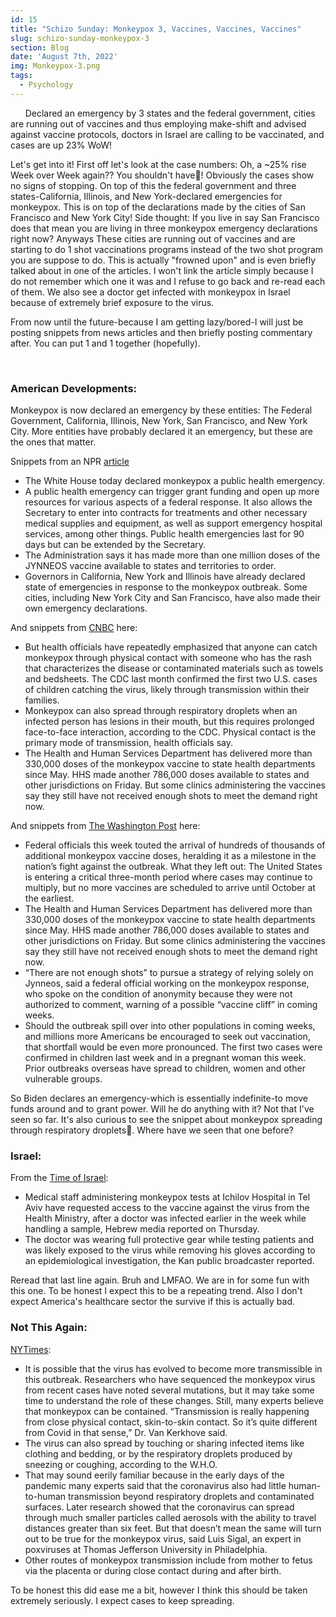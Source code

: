 ```yaml
---
id: 15
title: "Schizo Sunday: Monkeypox 3, Vaccines, Vaccines, Vaccines"
slug: schizo-sunday-monkeypox-3
section: Blog
date: 'August 7th, 2022'
img: Monkeypox-3.png
tags:
  - Psychology
---
```

<!-- cases: https://ourworldindata.org/monkeypox Cases up 23% week over week: 28,735/23,256-->

<p>&nbsp;&nbsp;&nbsp;&nbsp;&nbsp;&nbsp;Declared an emergency by 3 states and the federal government, cities are running out of vaccines and thus employing make-shift and advised against vaccine protocols, doctors in Israel are calling to be vaccinated, and cases are up 23% WoW!</p>

<!--more-->

Let's get into it! First off let's look at the case numbers: Oh, a ~25% rise Week over Week again?? You shouldn't have🥰! Obviously the cases show no signs of stopping. On top of this the federal government and three states-California, Illinois, and New York-declared emergencies for monkeypox. This is on top of the declarations made by the cities of San Francisco and New York City! Side thought: If you live in say San Francisco does that mean you are living in three monkeypox emergency declarations right now? Anyways These cities are running out of vaccines and are starting to do 1 shot vaccinations programs instead of the two shot program you are suppose to do. This is actually "frowned upon" and is even briefly talked about in one of the articles. I won't link the article simply because I do not remember which one it was and I refuse to go back and re-read each of them. We also see a doctor get infected with monkeypox in Israel because of extremely brief exposure to the virus. 

From now until the future-because I am getting lazy/bored-I will just be posting snippets from news articles and then briefly posting commentary after. You can put 1 and 1 together (hopefully).

<br>

### American Developments:

Monkeypox is now declared an emergency by these entities: The Federal Government, California, Illinois, New York, San Francisco, and New York City. More entities have probably declared it an emergency, but these are the ones that matter. 

Snippets from an NPR [article](https://www.npr.org/sections/health-shots/2022/08/04/1115676160/white-house-declares-monkeypox-a-public-health-emergency)

- The White House today declared monkeypox a public health emergency.
- A public health emergency can trigger grant funding and open up more resources for various aspects of a federal response. It also allows the Secretary to enter into contracts for treatments and other necessary medical supplies and equipment, as well as support emergency hospital services, among other things. Public health emergencies last for 90 days but can be extended by the Secretary.
- The Administration says it has made more than one million doses of the JYNNEOS vaccine available to states and territories to order.
- Governors in California, New York and Illinois have already declared state of emergencies in response to the monkeypox outbreak. Some cities, including New York City and San Francisco, have also made their own emergency declarations.

And snippets from [CNBC](https://www.cnbc.com/2022/08/01/california-declares-a-state-of-emergency-over-monkeypox-outbreak.html) here: 

- But health officials have repeatedly emphasized that anyone can catch monkeypox through physical contact with someone who has the rash that characterizes the disease or contaminated materials such as towels and bedsheets. The CDC last month confirmed the first two U.S. cases of children catching the virus, likely through transmission within their families.
- Monkeypox can also spread through respiratory droplets when an infected person has lesions in their mouth, but this requires prolonged face-to-face interaction, according to the CDC. Physical contact is the primary mode of transmission, health officials say.
- The Health and Human Services Department has delivered more than 330,000 doses of the monkeypox vaccine to state health departments since May. HHS made another 786,000 doses available to states and other jurisdictions on Friday. But some clinics administering the vaccines say they still have not received enough shots to meet the demand right now.

And snippets from [The Washington Post](https://www.washingtonpost.com/health/2022/07/30/monkeypox-jynneos-vaccine-supply-united-states/) here:

- Federal officials this week touted the arrival of hundreds of thousands of additional monkeypox vaccine doses, heralding it as a milestone in the nation’s fight against the outbreak. What they left out: The United States is entering a critical three-month period where cases may continue to multiply, but no more vaccines are scheduled to arrive until October at the earliest.
- The Health and Human Services Department has delivered more than 330,000 doses of the monkeypox vaccine to state health departments since May. HHS made another 786,000 doses available to states and other jurisdictions on Friday. But some clinics administering the vaccines say they still have not received enough shots to meet the demand right now.
- “There are not enough shots” to pursue a strategy of relying solely on Jynneos, said a federal official working on the monkeypox response, who spoke on the condition of anonymity because they were not authorized to comment, warning of a possible “vaccine cliff” in coming weeks.
- Should the outbreak spill over into other populations in coming weeks, and millions more Americans be encouraged to seek out vaccination, that shortfall would be even more pronounced. The first two cases were confirmed in children last week and in a pregnant woman this week. Prior outbreaks overseas have spread to children, women and other vulnerable groups.

So Biden declares an emergency-which is essentially indefinite-to move funds around and to grant power. Will he do anything with it? Not that I've seen so far. It's also curious to see the snippet about monkeypox spreading through respiratory droplets👀. Where have we seen that one before? 

### Israel:

From the [Time of Israel](https://www.timesofisrael.com/medical-staff-call-to-be-vaccinated-against-monkeypox-after-doctor-infected/):

- Medical staff administering monkeypox tests at Ichilov Hospital in Tel Aviv have requested access to the vaccine against the virus from the Health Ministry, after a doctor was infected earlier in the week while handling a sample, Hebrew media reported on Thursday.
- The doctor was wearing full protective gear while testing patients and was likely exposed to the virus while removing his gloves according to an epidemiological investigation, the Kan public broadcaster reported.

Reread that last line again. Bruh and LMFAO. We are in for some fun with this one. To be honest I expect this to be a repeating trend. Also I don't expect America's healthcare sector the survive if this is actually bad.


### Not This Again:

[NYTimes](https://www.nytimes.com/article/monkeypox-virus-covid.html?name=styln-monkeypox&region=TOP_BANNER&block=storyline_menu_recirc&action=click&pgtype=Article&variant=show&is_new=false):

- It is possible that the virus has evolved to become more transmissible in this outbreak. Researchers who have sequenced the monkeypox virus from recent cases have noted several mutations, but it may take some time to understand the role of these changes. Still, many experts believe that monkeypox can be contained. “Transmission is really happening from close physical contact, skin-to-skin contact. So it’s quite different from Covid in that sense,” Dr. Van Kerkhove said.
- The virus can also spread by touching or sharing infected items like clothing and bedding, or by the respiratory droplets produced by sneezing or coughing, according to the W.H.O.
- That may sound eerily familiar because in the early days of the pandemic many experts said that the coronavirus also had little human-to-human transmission beyond respiratory droplets and contaminated surfaces. Later research showed that the coronavirus can spread through much smaller particles called aerosols with the ability to travel distances greater than six feet. But that doesn’t mean the same will turn out to be true for the monkeypox virus, said Luis Sigal, an expert in poxviruses at Thomas Jefferson University in Philadelphia.
- Other routes of monkeypox transmission include from mother to fetus via the placenta or during close contact during and after birth.

To be honest this did ease me a bit, however I think this should be taken extremely seriously. I expect cases to keep spreading.